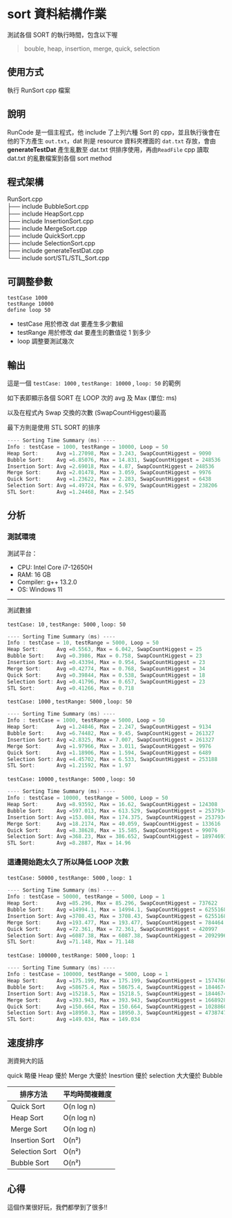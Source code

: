 # sort 資料結構作業

測試各個 SORT 的執行時間，包含以下喔

> bouble, heap, insertion, merge, quick, selection

## 使用方式

執行 RunSort cpp 檔案

## 說明

RunCode 是一個主程式，他 include 了上列六種 Sort 的 cpp，並且執行後會在他的下方產生 `out.txt`，dat 則是 resource 資料夾裡面的 `dat.txt` 存放，會由**generateTestDat** 產生亂數至 dat.txt 供排序使用，再由`ReadFile` cpp 讀取 dat.txt 的亂數檔案到各個 sort method

## 程式架構

<p>
RunSort.cpp<br>
├── include BubbleSort.cpp<br>
├── include HeapSort.cpp<br>
├── include InsertionSort.cpp<br>
├── include MergeSort.cpp<br>
├── include QuickSort.cpp<br>
├── include SelectionSort.cpp<br>
├── include generateTestDat.cpp<br>
└── include sort/STL/STL_Sort.cpp
</p>

## 可調整參數

```
testCase 1000
testRange 10000
define loop 50
```

- testCase 用於修改 dat 要產生多少數組
- testRange 用於修改 dat 要產生的數值從 1 到多少
- loop 調整要測試幾次

## 輸出

這是一個 `testCase: 1000` , `testRange: 10000` , `loop: 50` 的範例

如下表即顯示各個 SORT 在 LOOP 次的 avg 及 Max (單位: ms)

以及在程式內 Swap 交換的次數 (SwapCountHiggest)最高

最下方則是使用 STL SORT 的排序

```cpp
---- Sorting Time Summary (ms) ----
Info : testCase = 1000, testRange = 10000, Loop = 50
Heap Sort:      Avg =1.27098, Max = 3.243, SwapCountHiggest = 9090
Bubble Sort:    Avg =6.85076, Max = 14.831, SwapCountHiggest = 248536
Insertion Sort: Avg =2.69018, Max = 4.87, SwapCountHiggest = 248536
Merge Sort:     Avg =2.01478, Max = 3.059, SwapCountHiggest = 9976
Quick Sort:     Avg =1.23622, Max = 2.283, SwapCountHiggest = 6438
Selection Sort: Avg =4.49724, Max = 6.979, SwapCountHiggest = 238206
STL Sort:       Avg =1.24468, Max = 2.545
```

## 分析

### 測試環境

測試平台：

- CPU: Intel Core i7-12650H
- RAM: 16 GB
- Compiler: g++ 13.2.0
- OS: Windows 11

---

測試數據

`testCase: 10` , `testRange: 5000` , `loop: 50`

```cpp
---- Sorting Time Summary (ms) ----
Info : testCase = 10, testRange = 5000, Loop = 50
Heap Sort:      Avg =0.5563, Max = 6.042, SwapCountHiggest = 25
Bubble Sort:    Avg =0.3986, Max = 0.758, SwapCountHiggest = 23
Insertion Sort: Avg =0.43394, Max = 0.954, SwapCountHiggest = 23
Merge Sort:     Avg =0.42774, Max = 0.768, SwapCountHiggest = 34
Quick Sort:     Avg =0.39844, Max = 0.538, SwapCountHiggest = 18
Selection Sort: Avg =0.41796, Max = 0.657, SwapCountHiggest = 23
STL Sort:       Avg =0.41266, Max = 0.718
```

`testCase: 1000` , `testRange: 5000` , `loop: 50`

```cpp
---- Sorting Time Summary (ms) ----
Info : testCase = 1000, testRange = 5000, Loop = 50
Heap Sort:      Avg =1.24846, Max = 2.247, SwapCountHiggest = 9134
Bubble Sort:    Avg =6.74482, Max = 9.45, SwapCountHiggest = 261327
Insertion Sort: Avg =2.8325, Max = 7.007, SwapCountHiggest = 261327
Merge Sort:     Avg =1.97966, Max = 3.011, SwapCountHiggest = 9976
Quick Sort:     Avg =1.18906, Max = 1.594, SwapCountHiggest = 6489
Selection Sort: Avg =4.45702, Max = 6.533, SwapCountHiggest = 253188
STL Sort:       Avg =1.21592, Max = 1.97
```

`testCase: 10000` , `testRange: 5000` , `loop: 50`

```cpp
---- Sorting Time Summary (ms) ----
Info : testCase = 10000, testRange = 5000, Loop = 50
Heap Sort:      Avg =8.93592, Max = 16.62, SwapCountHiggest = 124308
Bubble Sort:    Avg =597.013, Max = 613.529, SwapCountHiggest = 25379343
Insertion Sort: Avg =153.084, Max = 174.375, SwapCountHiggest = 25379343
Merge Sort:     Avg =18.2174, Max = 40.059, SwapCountHiggest = 133616
Quick Sort:     Avg =8.38628, Max = 15.585, SwapCountHiggest = 99076
Selection Sort: Avg =368.23, Max = 386.652, SwapCountHiggest = 18974693
STL Sort:       Avg =8.2887, Max = 14.96
```

### 這邊開始跑太久了所以降低 LOOP 次數

`testCase: 50000` , `testRange: 5000` , `loop: 1`

```cpp
---- Sorting Time Summary (ms) ----
Info : testCase = 50000, testRange = 5000, Loop = 1
Heap Sort:      Avg =85.296, Max = 85.296, SwapCountHiggest = 737622
Bubble Sort:    Avg =14994.1, Max = 14994.1, SwapCountHiggest = 625516856
Insertion Sort: Avg =3708.43, Max = 3708.43, SwapCountHiggest = 625516856
Merge Sort:     Avg =193.477, Max = 193.477, SwapCountHiggest = 784464
Quick Sort:     Avg =72.361, Max = 72.361, SwapCountHiggest = 420997
Selection Sort: Avg =6087.38, Max = 6087.38, SwapCountHiggest = 209299692
STL Sort:       Avg =71.148, Max = 71.148
```

`testCase: 100000` , `testRange: 5000` , `loop: 1`

```cpp
---- Sorting Time Summary (ms) ----
Info : testCase = 100000, testRange = 5000, Loop = 1
Heap Sort:      Avg =175.199, Max = 175.199, SwapCountHiggest = 1574760
Bubble Sort:    Avg =58675.4, Max = 58675.4, SwapCountHiggest = 18446744071918634865
Insertion Sort: Avg =15218.5, Max = 15218.5, SwapCountHiggest = 18446744071918634865
Merge Sort:     Avg =393.943, Max = 393.943, SwapCountHiggest = 1668928
Quick Sort:     Avg =150.664, Max = 150.664, SwapCountHiggest = 1028860
Selection Sort: Avg =18950.3, Max = 18950.3, SwapCountHiggest = 473874715
STL Sort:       Avg =149.034, Max = 149.034
```

## 速度排序

測資夠大的話

quick 略優 Heap 優於 Merge 大優於 Inesrtion 優於 selection 大大優於 Bubble

| 排序方法       | 平均時間複雜度 |
| -------------- | -------------- |
| Quick Sort     | O(n log n)     |
| Heap Sort      | O(n log n)     |
| Merge Sort     | O(n log n)     |
| Insertion Sort | O(n²)          |
| Selection Sort | O(n²)          |
| Bubble Sort    | O(n²)          |

## 心得

這個作業很好玩，我們都學到了很多!!
